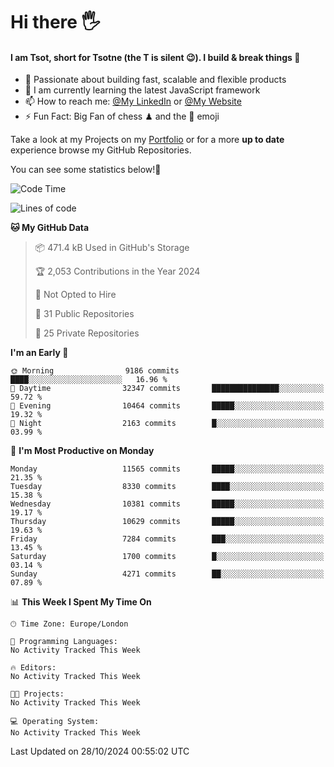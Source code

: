 # Hi there :raised_hand_with_fingers_splayed:
#### I am Tsot, short for Tsotne (the T is silent :wink:). I build & break things :space_invader:
- :telescope: Passionate about building fast, scalable and flexible products
- :seedling: I am currently learning the latest JavaScript framework 
- :mailbox: How to reach me: [@My LinkedIn](https://www.linkedin.com/in/tsotne-gvadzabia/) or [@My Website](https://tsotne.co.uk/contact)
- :zap: Fun Fact: Big Fan of chess ♟ and the 👾 emoji

Take a look at my Projects on my [Portfolio](https://tsotne.co.uk/) or for a more **up to date** experience browse my GitHub Repositories.

You can see some statistics below!:space_invader:
<!--START_SECTION:waka-->
![Code Time](http://img.shields.io/badge/Code%20Time-761%20hrs%202%20mins-blue)

![Lines of code](https://img.shields.io/badge/From%20Hello%20World%20I%27ve%20Written-17.1%20million%20lines%20of%20code-blue)

**🐱 My GitHub Data** 

> 📦 471.4 kB Used in GitHub's Storage 
 > 
> 🏆 2,053 Contributions in the Year 2024
 > 
> 🚫 Not Opted to Hire
 > 
> 📜 31 Public Repositories 
 > 
> 🔑 25 Private Repositories 
 > 
**I'm an Early 🐤** 

```text
🌞 Morning                9186 commits        ████░░░░░░░░░░░░░░░░░░░░░   16.96 % 
🌆 Daytime                32347 commits       ███████████████░░░░░░░░░░   59.72 % 
🌃 Evening                10464 commits       █████░░░░░░░░░░░░░░░░░░░░   19.32 % 
🌙 Night                  2163 commits        █░░░░░░░░░░░░░░░░░░░░░░░░   03.99 % 
```
📅 **I'm Most Productive on Monday** 

```text
Monday                   11565 commits       █████░░░░░░░░░░░░░░░░░░░░   21.35 % 
Tuesday                  8330 commits        ████░░░░░░░░░░░░░░░░░░░░░   15.38 % 
Wednesday                10381 commits       █████░░░░░░░░░░░░░░░░░░░░   19.17 % 
Thursday                 10629 commits       █████░░░░░░░░░░░░░░░░░░░░   19.63 % 
Friday                   7284 commits        ███░░░░░░░░░░░░░░░░░░░░░░   13.45 % 
Saturday                 1700 commits        █░░░░░░░░░░░░░░░░░░░░░░░░   03.14 % 
Sunday                   4271 commits        ██░░░░░░░░░░░░░░░░░░░░░░░   07.89 % 
```


📊 **This Week I Spent My Time On** 

```text
🕑︎ Time Zone: Europe/London

💬 Programming Languages: 
No Activity Tracked This Week

🔥 Editors: 
No Activity Tracked This Week

🐱‍💻 Projects: 
No Activity Tracked This Week

💻 Operating System: 
No Activity Tracked This Week
```


 Last Updated on 28/10/2024 00:55:02 UTC
<!--END_SECTION:waka-->
